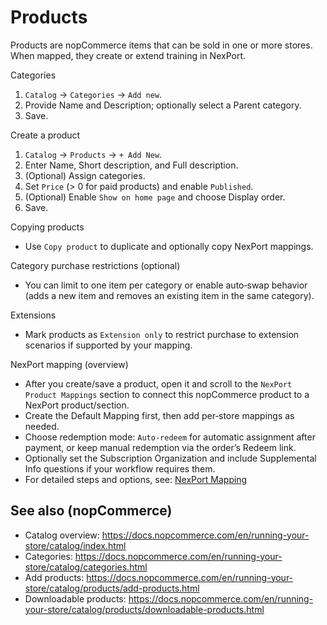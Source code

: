 # Products

Products are nopCommerce items that can be sold in one or more stores. When mapped, they create or extend training in NexPort.

Categories
1) `Catalog` → `Categories` → `Add new`.
2) Provide Name and Description; optionally select a Parent category.
3) Save.

Create a product
1) `Catalog` → `Products` → `+ Add New`.
2) Enter Name, Short description, and Full description.
3) (Optional) Assign categories.
4) Set `Price` (> 0 for paid products) and enable `Published`.
5) (Optional) Enable `Show on home page` and choose Display order.
6) Save.

Copying products
- Use `Copy product` to duplicate and optionally copy NexPort mappings.

Category purchase restrictions (optional)
- You can limit to one item per category or enable auto‑swap behavior (adds a new item and removes an existing item in the same category).

Extensions
- Mark products as `Extension only` to restrict purchase to extension scenarios if supported by your mapping.

NexPort mapping (overview)
- After you create/save a product, open it and scroll to the `NexPort Product Mappings` section to connect this nopCommerce product to a NexPort product/section.
- Create the Default Mapping first, then add per‑store mappings as needed.
- Choose redemption mode: `Auto‑redeem` for automatic assignment after payment, or keep manual redemption via the order’s Redeem link.
- Optionally set the Subscription Organization and include Supplemental Info questions if your workflow requires them.
- For detailed steps and options, see: [NexPort Mapping](nexport-mapping.md)

## See also (nopCommerce)
- Catalog overview: https://docs.nopcommerce.com/en/running-your-store/catalog/index.html
- Categories: https://docs.nopcommerce.com/en/running-your-store/catalog/categories.html
- Add products: https://docs.nopcommerce.com/en/running-your-store/catalog/products/add-products.html
- Downloadable products: https://docs.nopcommerce.com/en/running-your-store/catalog/products/downloadable-products.html
